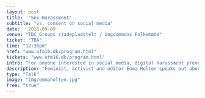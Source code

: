 ```yaml
---
layout: post
title:  "Sex Harassment"
subtitle: "vs. consent on social media"
date:   2016-09-09
venue: "TDC Groups stadepladstelt / Ungdommens Folkemøde"
ticket: "TBA"
time: "12:30pm"
href: "www.ufm16.dk/program.html"
tickets: "www.ufm16.dk/program.html"
intro: "For anyone interested in social media, digital harassment prevention"
description: "Feminist, activist and editor Emma Holten speaks out about sex harassment on social media, when she and Chair of the Association of High School Students Martin Thing guest Ungdommens Folkemøde. Contact: ts@ptt-museum.dk"
type: "Talk"
image: "img/emmaholten.jpg"
free: "true"
---
```

<!-- fill in the URL of your event host page if you haven't enough information for a detail page, so the event link won't point on the detail page at all -->

